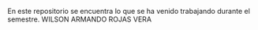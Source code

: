 En este repositorio se encuentra lo que se ha venido trabajando durante el semestre.
WILSON ARMANDO ROJAS VERA
